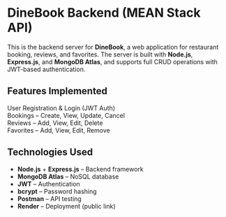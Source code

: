 # DineBook Backend (MEAN Stack API)

This is the backend server for **DineBook**, a web application for restaurant booking, reviews, and favorites. The server is built with **Node.js**, **Express.js**, and **MongoDB Atlas**, and supports full CRUD operations with JWT-based authentication.


## Features Implemented

User Registration & Login (JWT Auth)  
Bookings – Create, View, Update, Cancel  
Reviews – Add, View, Edit, Delete  
Favorites – Add, View, Edit, Remove  

## Technologies Used

- **Node.js** + **Express.js** – Backend framework  
- **MongoDB Atlas** – NoSQL database  
- **JWT** – Authentication  
- **bcrypt** – Password hashing  
- **Postman** – API testing  
- **Render** – Deployment (public link)



